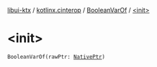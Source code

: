 [libui-ktx](../../index.md) / [kotlinx.cinterop](../index.md) / [BooleanVarOf](index.md) / [&lt;init&gt;](./-init-.md)

# &lt;init&gt;

`BooleanVarOf(rawPtr: `[`NativePtr`](../-native-ptr.md)`)`